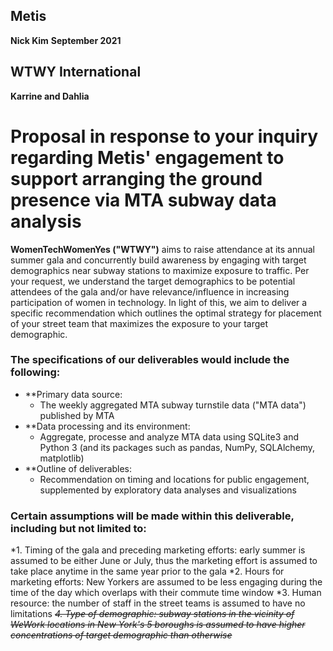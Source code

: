 ## Metis
**Nick Kim**
**September 2021**

## WTWY International
**Karrine and Dahlia**

# Proposal in response to your inquiry regarding Metis' engagement to support arranging the ground presence via MTA subway data analysis

**WomenTechWomenYes ("WTWY")** aims to raise attendance at its annual summer gala and concurrently build awareness by engaging with target demographics near subway stations to maximize exposure to traffic. Per your request, we understand the target demographics to be potential attendees of the gala and/or have relevance/influence in increasing participation of women in technology. In light of this, we aim to deliver a specific recommendation which outlines the optimal strategy for placement of your street team that maximizes the exposure to your target demographic. 

### The specifications of our deliverables would include the following:
* **Primary data source: 
  - The weekly aggregated MTA subway turnstile data ("MTA data") published by MTA
* **Data processing and its environment: 
  - Aggregate, processe and analyze MTA data using SQLite3 and Python 3 (and its packages such as pandas, NumPy, SQLAlchemy, matplotlib) 
* **Outline of deliverables: 
  - Recommendation on timing and locations for public engagement, supplemented by exploratory data analyses and visualizations

### Certain **assumptions** will be made within this deliverable, including but not limited to: 
  *1. Timing of the gala and preceding marketing efforts: early summer is assumed to be either June or July, thus the marketing effort is assumed to take place anytime in the same year prior to the gala
  *2. Hours for marketing efforts: New Yorkers are assumed to be less engaging during the time of the day which overlaps with their commute time window
  *3. Human resource: the number of staff in the street teams is assumed to have no limitations
  ~~*4. Type of demographic: subway stations in the vicinity of WeWork locations in New York's 5 boroughs is assumed to have higher concentrations of target demographic than otherwise*~~





